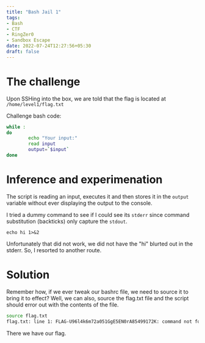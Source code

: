 ```yaml
---
title: "Bash Jail 1"
tags:
- Bash
- CTF
- RingZer0
- Sandbox Escape
date: 2022-07-24T12:27:56+05:30
draft: false
---
```


# The challenge

Upon SSHing into the box, we are told that the flag is located at `/home/level1/flag.txt`

Challenge bash code:
```bash
while :
do
        echo "Your input:"
        read input
        output=`$input`
done 
```

# Inference and experimenation

The script is reading an input, executes it and then stores it in the
`output` variable without ever displaying the output to the console.

I tried a dummy command to see if I could see its `stderr` since command
substitution (backticks) only capture the `stdout`.

```
echo hi 1>&2
```

Unfortunately that did not work, we did not have the "hi" blurted out in
the stderr. So, I resorted to another route.

# Solution

Remember how, if we ever tweak our bashrc file, we need to source it
to bring it to effect? Well, we can also, source the flag.txt file
and the script should error out with the contents of the file.

```bash
source flag.txt
flag.txt: line 1: FLAG-U96l4k6m72a051GgE5EN0rA85499172K: command not found
```

There we have our flag.
